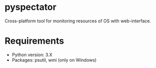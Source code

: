 pyspectator
===========

Cross-platform tool for monitoring resources of OS with web-interface.

Requirements
===========

- Python version: 3.X
- Packages: psutil, wmi (only on Windows)
